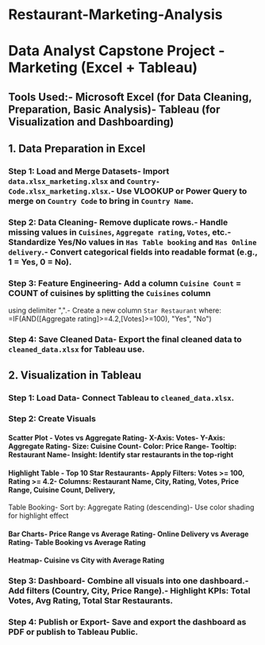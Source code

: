 # Restaurant-Marketing-Analysis

# Data Analyst Capstone Project - Marketing (Excel + Tableau)
 ## Tools Used:- Microsoft Excel (for Data Cleaning, Preparation, Basic Analysis)- Tableau (for Visualization and Dashboarding)
 ## 1. Data Preparation in Excel
 ### Step 1: Load and Merge Datasets- Import `data.xlsx_marketing.xlsx` and `Country-Code.xlsx_marketing.xlsx`.- Use VLOOKUP or Power Query to merge on `Country Code` to bring in `Country Name`.
 ### Step 2: Data Cleaning- Remove duplicate rows.- Handle missing values in `Cuisines`, `Aggregate rating`, `Votes`, etc.- Standardize Yes/No values in `Has Table booking` and `Has Online delivery`.- Convert categorical fields into readable format (e.g., 1 = Yes, 0 = No).
 ### Step 3: Feature Engineering- Add a column `Cuisine Count` = COUNT of cuisines by splitting the `Cuisines` column
 using delimiter ",".- Create a new column `Star Restaurant` where:
    =IF(AND([Aggregate rating]>=4.2,[Votes]>=100), "Yes", "No")
 ### Step 4: Save Cleaned Data- Export the final cleaned data to `cleaned_data.xlsx` for Tableau use.
 ## 2. Visualization in Tableau
 ### Step 1: Load Data- Connect Tableau to `cleaned_data.xlsx`.
 ### Step 2: Create Visuals
 #### Scatter Plot - Votes vs Aggregate Rating- X-Axis: Votes- Y-Axis: Aggregate Rating- Size: Cuisine Count- Color: Price Range- Tooltip: Restaurant Name- Insight: Identify star restaurants in the top-right
 #### Highlight Table - Top 10 Star Restaurants- Apply Filters: Votes >= 100, Rating >= 4.2- Columns: Restaurant Name, City, Rating, Votes, Price Range, Cuisine Count, Delivery,
 Table Booking- Sort by: Aggregate Rating (descending)- Use color shading for highlight effect
 #### Bar Charts- Price Range vs Average Rating- Online Delivery vs Average Rating- Table Booking vs Average Rating
#### Heatmap- Cuisine vs City with Average Rating
 ### Step 3: Dashboard- Combine all visuals into one dashboard.- Add filters (Country, City, Price Range).- Highlight KPIs: Total Votes, Avg Rating, Total Star Restaurants.
 ### Step 4: Publish or Export- Save and export the dashboard as PDF or publish to Tableau Public.
